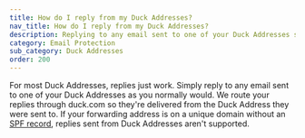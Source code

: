 ```yaml
---
title: How do I reply from my Duck Addresses?
nav_title: How do I reply from my Duck Addresses?
description: Replying to any email sent to one of your Duck Addresses should automatically send the reply from that Duck address.
category: Email Protection
sub_category: Duck Addresses
order: 200
---
```


For most Duck Addresses, replies just work. Simply reply to any email sent to one of your Duck Addresses as you normally would. We route your replies through duck.com so they're delivered from the Duck Address they were sent to. If your forwarding address is on a unique domain without an [SPF record](https://www.cloudflare.com/learning/dns/dns-records/dns-spf-record/), replies sent from Duck Addresses aren't supported.
